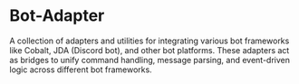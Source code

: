 # Bot-Adapter
A collection of adapters and utilities for integrating various bot frameworks like Cobalt, JDA (Discord bot), and other bot platforms. These adapters act as bridges to unify command handling, message parsing, and event-driven logic across different bot frameworks.
